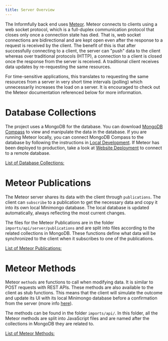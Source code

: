 ```yaml
---
title: Server Overview
---
```


The Informfully back end uses [Meteor](https://www.meteor.com/). Meteor
connects to clients using a web socket protocol, which is a full-duplex
communication protocol that closes only once a connection state has
died. That is, web socket connections are bidirectional and are kept
open even after the response to a request is received by the client. The
benefit of this is that after successfully connecting to a client, the
server can "push" data to the client whereas over traditional protocols
(HTTP), a connection to a client is closed once the response from the
server is received. A traditional client receives data updates by
re-requesting the same resources.

For time-sensitive applications, this translates to requesting the same
resources from a server in very short time intervals (polling) which
unnecessarily increases the load on a server. It is encouraged to check
out the Meteor documentation referenced below for more information.

# Database Collections

The project uses a MongoDB for the database. You can download [MongoDB
Compass](https://www.mongodb.com/products/compass) to view and
manipulate the data in the database. If you are running Meteor locally,
you can connect MongoDB Compass to the database by following the
instructions in [Local
Development](https://informfully.readthedocs.io/en/latest/development.html).
If Meteor has been deployed to production, take a look at [Website
Deployment](https://informfully.readthedocs.io/en/latest/deployment.html)
to connect to a remote database.

[List of Database
Collections:](https://informfully.readthedocs.io/en/latest/database.html)

# Meteor Publications

The Meteor server shares its data with the client through
`publications`. The client can `subscribe` to a publication to get the
necessary data and copy it into its own local Minimongo database. The
local database is updated automatically, always reflecting the most
current changes.

The files for the Meteor Publications are in the folder
`imports/api/server/publications` and are split into files according to
the related collections in MongoDB. These functions define what data
will be synchronized to the client when it subscribes to one of the
publications.

[List of Meteor
Publications:](https://informfully.readthedocs.io/en/latest/publications.html)

# Meteor Methods

Meteor `methods` are functions to call when modifying data. It is
similar to POST requests with REST APIs. These methods are also
available to the client as stub functions. This means that the client
will simulate the outcome and update its UI with its local Minimongo
database before a confirmation from the server (more info
[here](https://docs.meteor.com/api/methods.html)).

The methods can be found in the folder `imports/api/`. In this folder,
all the Meteor methods are split into JavaScript files and are named
after the collections in MongoDB they are related to.

[List of Meteor
Methods:](https://informfully.readthedocs.io/en/latest/methods.html)
